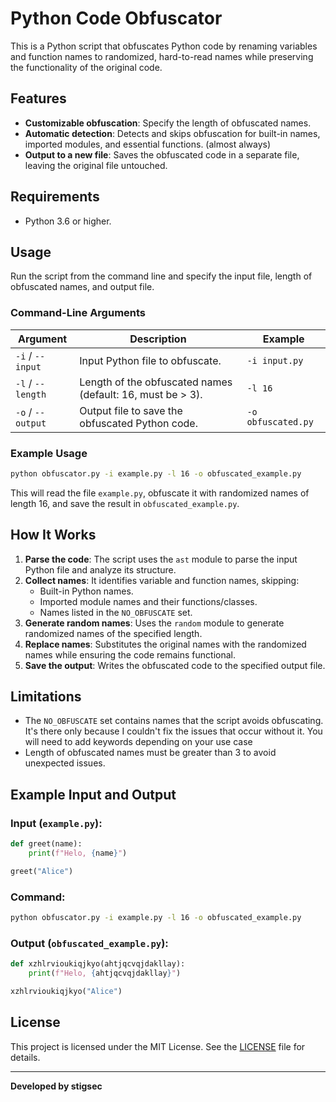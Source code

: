 
# Python Code Obfuscator

This is a Python script that obfuscates Python code by renaming variables and function names to randomized, hard-to-read names while preserving the functionality of the original code. 

## Features

- **Customizable obfuscation**: Specify the length of obfuscated names.
- **Automatic detection**: Detects and skips obfuscation for built-in names, imported modules, and essential functions. (almost always)
- **Output to a new file**: Saves the obfuscated code in a separate file, leaving the original file untouched.

## Requirements

- Python 3.6 or higher.

## Usage

Run the script from the command line and specify the input file, length of obfuscated names, and output file.

### Command-Line Arguments

| Argument | Description                                                   | Example                               |
|----------|---------------------------------------------------------------|---------------------------------------|
| `-i` / `--input` | Input Python file to obfuscate.                              | `-i input.py`                        |
| `-l` / `--length` | Length of the obfuscated names (default: 16, must be > 3).  | `-l 16`                              |
| `-o` / `--output` | Output file to save the obfuscated Python code.            | `-o obfuscated.py`                   |

### Example Usage

```bash
python obfuscator.py -i example.py -l 16 -o obfuscated_example.py
```

This will read the file `example.py`, obfuscate it with randomized names of length 16, and save the result in `obfuscated_example.py`.

## How It Works

1. **Parse the code**: The script uses the `ast` module to parse the input Python file and analyze its structure.
2. **Collect names**: It identifies variable and function names, skipping:
   - Built-in Python names.
   - Imported module names and their functions/classes.
   - Names listed in the `NO_OBFUSCATE` set.
3. **Generate random names**: Uses the `random` module to generate randomized names of the specified length.
4. **Replace names**: Substitutes the original names with the randomized names while ensuring the code remains functional.
5. **Save the output**: Writes the obfuscated code to the specified output file.

## Limitations

- The `NO_OBFUSCATE` set contains names that the script avoids obfuscating. It's there only because I couldn't fix the issues that occur without it. You will need to add keywords depending on your use case
- Length of obfuscated names must be greater than 3 to avoid unexpected issues.

## Example Input and Output

### Input (`example.py`):
```python
def greet(name):
    print(f"Helo, {name}")

greet("Alice")
```

### Command:
```bash
python obfuscator.py -i example.py -l 16 -o obfuscated_example.py
```

### Output (`obfuscated_example.py`):
```python
def xzhlrvioukiqjkyo(ahtjqcvqjdakllay):
    print(f"Helo, {ahtjqcvqjdakllay}")

xzhlrvioukiqjkyo("Alice")
```

## License

This project is licensed under the MIT License. See the [LICENSE](LICENSE) file for details.

---

**Developed by stigsec**  
